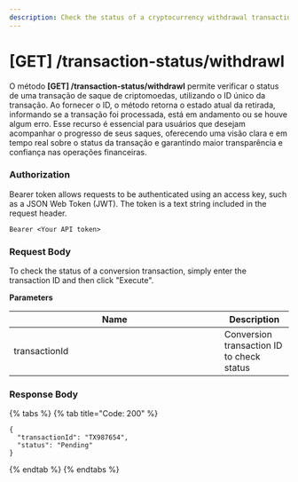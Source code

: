 ```yaml
---
description: Check the status of a cryptocurrency withdrawal transaction by transaction ID
---
```


# \[GET] /transaction-status/withdrawl

O método **\[GET] /transaction-status/withdrawl** permite verificar o status de uma transação de saque de criptomoedas, utilizando o ID único da transação. Ao fornecer o ID, o método retorna o estado atual da retirada, informando se a transação foi processada, está em andamento ou se houve algum erro. Esse recurso é essencial para usuários que desejam acompanhar o progresso de seus saques, oferecendo uma visão clara e em tempo real sobre o status da transação e garantindo maior transparência e confiança nas operações financeiras.

### Authorization

Bearer token allows requests to be authenticated using an access key, such as a JSON Web Token (JWT). The token is a text string included in the request header.

```
Bearer <Your API token>
```

### Request Body

To check the status of a conversion transaction, simply enter the transaction ID and then click "Execute".

**Parameters**

<table><thead><tr><th width="364">Name</th><th>Description</th></tr></thead><tbody><tr><td>transactionId</td><td>Conversion transaction ID to check status</td></tr></tbody></table>

### Response Body

{% tabs %}
{% tab title="Code: 200" %}
```
{
  "transactionId": "TX987654",
  "status": "Pending"
}
```
{% endtab %}
{% endtabs %}
